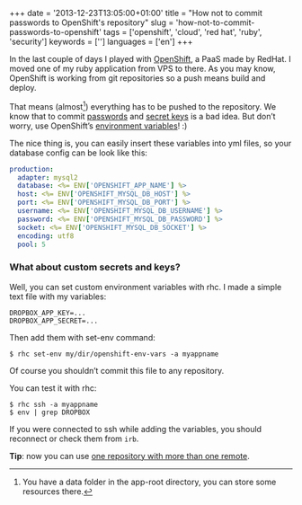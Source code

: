 +++
date = '2013-12-23T13:05:00+01:00'
title = "How not to commit passwords to OpenShift's repository"
slug = 'how-not-to-commit-passwords-to-openshift'
tags = ['openshift', 'cloud', 'red hat', 'ruby', 'security']
keywords = ['']
languages = ['en']
+++

In the last couple of days I played with [OpenShift](https://www.openshift.com), a PaaS made by RedHat. I moved one of my ruby application from VPS to there. As you may know, OpenShift is working from git repositories so a push means build and deploy.

That means (almost[^1]) everything has to be pushed to the repository. We know that to commit [passwords](http://blog.shubh.am/prezi-bug-bounty/) and [secret keys](http://www.phenoelit.org/blog/archives/2012/12/21/let_me_github_that_for_you/) is a bad idea. But don’t worry, use OpenShift’s [environment variables](https://www.openshift.com/page/openshift-environment-variables)! :)

The nice thing is, you can easily insert these variables into yml files, so your database config can be look like this:

```yaml
production:
  adapter: mysql2
  database: <%= ENV['OPENSHIFT_APP_NAME'] %>
  host: <%= ENV['OPENSHIFT_MYSQL_DB_HOST'] %>
  port: <%= ENV['OPENSHIFT_MYSQL_DB_PORT'] %>
  username: <%= ENV['OPENSHIFT_MYSQL_DB_USERNAME'] %>
  password: <%= ENV['OPENSHIFT_MYSQL_DB_PASSWORD'] %>
  socket: <%= ENV['OPENSHIFT_MYSQL_DB_SOCKET'] %>
  encoding: utf8
  pool: 5
```

### What about custom secrets and keys?

Well, you can set custom environment variables with rhc. I made a simple text file with my variables:

```shell
DROPBOX_APP_KEY=...
DROPBOX_APP_SECRET=...
```

Then add them with set-env command:

```shell
$ rhc set-env my/dir/openshift-env-vars -a myappname
```

Of course you shouldn’t commit this file to any repository.

You can test it with rhc:

```shell
$ rhc ssh -a myappname
$ env | grep DROPBOX
```

If you were connected to ssh while adding the variables, you should reconnect or check them from `irb`.

**Tip**: now you can use [one repository with more than one remote](https://www.openshift.com/kb/kb-e1006-sync-new-git-repo-with-your-own-existing-git-repo#comment-24175).

[^1]: You have a data folder in the app-root directory, you can store some resources there.
